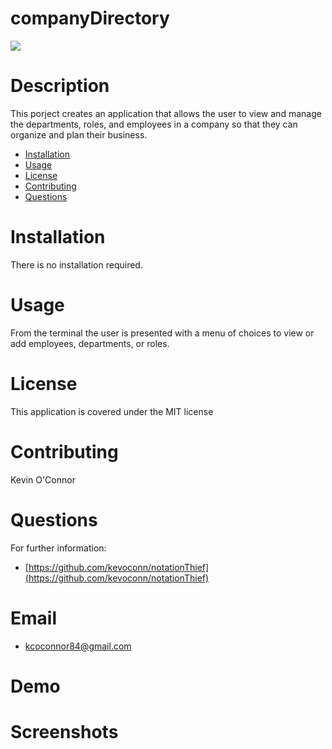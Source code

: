 # companyDirectory

<img src="https://img.shields.io/badge/license-MIT-green.svg">

# Description
This porject creates an application that allows the user to view and manage the departments, roles, and employees in a company
so that they can organize and plan their business.

  * [Installation](#installation)
  * [Usage](#usage)
  * [License](#license)
  * [Contributing](#contributing)
  * [Questions](#questions)
# Installation
There is no installation required.
# Usage
From the terminal the user is presented with a menu of choices to view or add employees, departments, or roles. 
# License
This application is covered under the MIT license
# Contributing
Kevin O'Connor
# Questions 
For further information:
  * [https://github.com/kevoconn/notationThief](https://github.com/kevoconn/notationThief)
# Email
  * kcoconnor84@gmail.com
# Demo

# Screenshots
